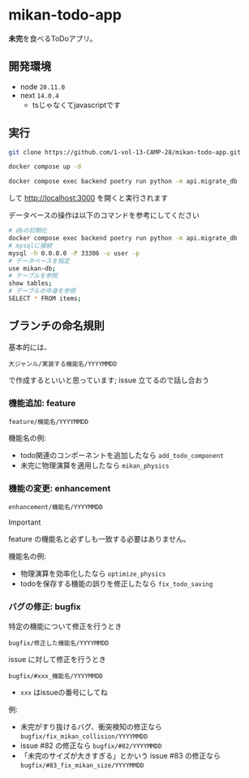 # mikan-todo-app

**未完**を食べるToDoアプリ。

## 開発環境

- node ``20.11.0``
- next ``14.0.4``
  - tsじゃなくてjavascriptです

## 実行

```bash
git clone https://github.com/1-vol-13-CAMP-28/mikan-todo-app.git

docker compose up -d

docker compose exec backend poetry run python -m api.migrate_db
```

して [http://localhost:3000](http://localhost:3000) を開くと実行されます

データベースの操作は以下のコマンドを参考にしてください

```bash
# dbの初期化
docker compose exec backend poetry run python -m api.migrate_db
# mysqlに接続
mysql -h 0.0.0.0 -P 33306 -u user -p
# データベースを指定
use mikan-db;
# テーブルを参照
show tables;
# デーブルの中身を参照
SELECT * FROM items;
```

## ブランチの命名規則

基本的には、

```text
大ジャンル/実装する機能名/YYYYMMDD
```

で作成するといいと思っています; issue 立てるので話し合おう

### 機能追加: feature

```text
feature/機能名/YYYYMMDD
```

機能名の例:

- todo関連のコンポーネントを追加したなら ``add_todo_component``
- 未完に物理演算を適用したなら ``mikan_physics``

### 機能の変更: enhancement

```text
enhancement/機能名/YYYYMMDD
```

> [!IMPORTANT]
> feature の機能名と必ずしも一致する必要はありません。

機能名の例:

- 物理演算を効率化したなら ``optimize_physics``
- todoを保存する機能の誤りを修正したなら ``fix_todo_saving``

### バグの修正: bugfix

特定の機能について修正を行うとき

```text
bugfix/修正した機能名/YYYYMMDD
```

issue に対して修正を行うとき

```text
bugfix/#xxx_機能名/YYYYMMDD
```

- ``xxx`` はissueの番号にしてね

例:

- 未完がすり抜けるバグ、衝突検知の修正なら ``bugfix/fix_mikan_collision/YYYYMMDD``
- issue #82 の修正なら ``bugfix/#82/YYYYMMDD``
- 「未完のサイズが大きすぎる」とかいう issue #83 の修正なら ``bugfix/#83_fix_mikan_size/YYYYMMDD``
